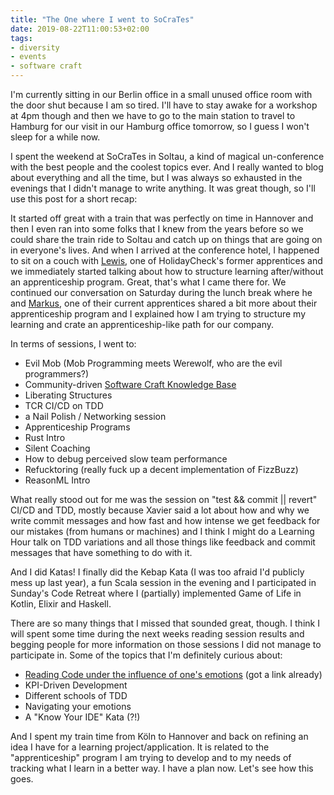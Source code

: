 ```yaml
---
title: "The One where I went to SoCraTes"
date: 2019-08-22T11:00:53+02:00
tags:
- diversity
- events
- software craft
---
```


I'm currently sitting in our Berlin office in a small unused office room with the door shut because I am so tired. I'll have to stay awake for a workshop at 4pm though and then we have to go to the main station to travel to Hamburg for our visit in our Hamburg office tomorrow, so I guess I won't sleep for a while now.

I spent the weekend at SoCraTes in Soltau, a kind of magical un-conference with the best people and the coolest topics ever. And I really wanted to blog about everything and all the time, but I was always so exhausted in the evenings that I didn't manage to write anything. It was great though, so I'll use this post for a short recap:

It started off great with a train that was perfectly on time in Hannover and then I even ran into some folks that I knew from the years before so we could share the train ride to Soltau and catch up on things that are going on in everyone's lives. And when I arrived at the conference hotel, I happened to sit on a couch with [Lewis](https://www.lcoleman.me/), one of HolidayCheck's former apprentices and we immediately started talking about how to structure learning after/without an apprenticeship program. Great, that's what I came there for. We continued our conversation on Saturday during the lunch break where he and [Markus](https://markusheilig.netlify.com/), one of their current apprentices shared a bit more about their apprenticeship program and I explained how I am trying to structure my learning and crate an apprenticeship-like path for our company.

In terms of sessions, I went to:

- Evil Mob (Mob Programming meets Werewolf, who are the evil programmers?)
- Community-driven [Software Craft Knowledge Base](https://github.com/socrates-conference/craft-bok)
- Liberating Structures
- TCR CI/CD on TDD
- a Nail Polish / Networking session
- Apprenticeship Programs
- Rust Intro
- Silent Coaching
- How to debug perceived slow team performance
- Refucktoring (really fuck up a decent implementation of FizzBuzz)
- ReasonML Intro

What really stood out for me was the session on "test && commit || revert" CI/CD and TDD, mostly because Xavier said a lot about how and why we write commit messages and how fast and how intense we get feedback for our mistakes (from humans or machines) and I think I might do a Learning Hour talk on TDD variations and all those things like feedback and commit messages that have something to do with it.

And I did Katas! I finally did the Kebap Kata (I was too afraid I'd publicly mess up last year), a fun Scala session in the evening and I participated in Sunday's Code Retreat where I (partially) implemented Game of Life in Kotlin, Elixir and Haskell.

There are so many things that I missed that sounded great, though. I think I will spent some time during the next weeks reading session results and begging people for more information on those sessions I did not manage to participate in. Some of the topics that I'm definitely curious about:

- [Reading Code under the influence of one's emotions](https://vimeo.com/221102445) (got a link already)
- KPI-Driven Development
- Different schools of TDD
- Navigating your emotions
- A "Know Your IDE" Kata (?!)

And I spent my train time from Köln to Hannover and back on refining an idea I have for a learning project/application. It is related to the "apprenticeship" program I am trying to develop and to my needs of tracking what I learn in a better way. I have a plan now. Let's see how this goes.